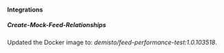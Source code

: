 
#### Integrations

##### Create-Mock-Feed-Relationships
  Updated the Docker image to: *demisto/feed-performance-test:1.0.103518*.
